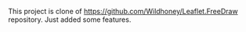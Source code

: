 This project is clone of https://github.com/Wildhoney/Leaflet.FreeDraw repository. Just added some features.
